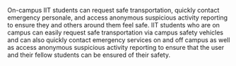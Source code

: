On-campus IIT students can request safe transportation, quickly contact emergency personale, and access anonymous suspicious activity reporting to ensure they and others around them feel safe.
IIT students who are on campus can easily request safe transportation via campus safety vehicles and can also quickly contact emergency services on and off campus as well as access anonymous suspicious activity reporting to ensure that the user and their fellow students can be ensured of their safety. 
